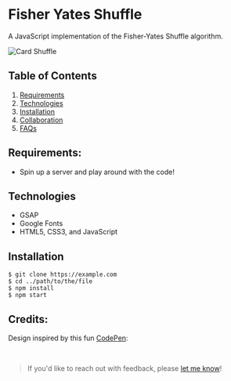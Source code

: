 # Fisher Yates Shuffle

A JavaScript implementation of the Fisher-Yates Shuffle algorithm.

![Card Shuffle](https://media2.giphy.com/media/bG5rDPx76wHMZtsXmr/giphy-downsized-large.gif)

## Table of Contents
1. [Requirements](#requirements)
2. [Technologies](#technologies)
3. [Installation](#installation)
4. [Collaboration](#collaboration)
5. [FAQs](#faqs)

## Requirements:

* Spin up a server and play around with the code!

## Technologies

* GSAP
* Google Fonts
* HTML5, CSS3, and JavaScript

## Installation

```
$ git clone https://example.com
$ cd ../path/to/the/file
$ npm install
$ npm start
```

## Credits:

Design inspired by this fun [CodePen](https://codepen.io/chingy/pen/BajQeVE):

<br>

> If you'd like to reach out with feedback, please [let me know](https://ommiles.com/)!